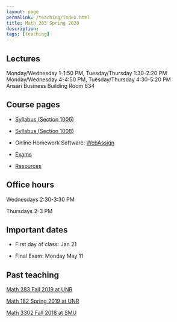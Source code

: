```yaml
---
layout: page
permalink: /teaching/index.html
title: Math 283 Spring 2020
description: 
tags: [teaching]
---
```


## Lectures 

Monday/Wednesday 1-1:50 PM, Tuesday/Thursday   1:30-2:20 PM <br /> 
Monday/Wednesday 4-4:50 PM, Tuesday/Thursday   4:30-5:20 PM <br />
Ansari Business Building Room 634

## Course pages

* <a href="https://unr.canvaslms.com/courses/52144"> Syllabus (Section 1006)</a>

* <a href="https://unr.canvaslms.com/courses/52149"> Syllabus (Section 1008)</a>

* Online Homework Software: [WebAssign](https://www.webassign.net/)

* <a href="/teaching/math283s20/exams/index.html">Exams</a>

* <a href="/teaching/math283s20/resources/index.html">Resources</a>


## Office hours 

Wednesdays 2:30-3:30 PM <br /> 

Thursdays 2-3 PM 

## Important dates

* First day of class: Jan 21 

* Final Exam: Monday May 11 


## Past teaching

<a href="/teaching/math283f19/index.html">Math 283 Fall 2019 at UNR</a>

<a href="/teaching/math182s19/index.html">Math 182 Spring 2019 at UNR</a>

<a href="/teaching/math3302f18/index.html">Math 3302 Fall 2018 at SMU</a>












